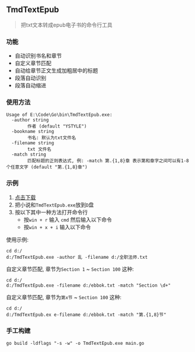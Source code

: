 ## TmdTextEpub

> 把txt文本转成epub电子书的命令行工具

### 功能
- 自动识别书名和章节
- 自定义章节匹配
- 自动给章节正文生成加粗居中的标题
- 段落自动识别
- 段落自动缩进

### 使用方法
```$xslt
Usage of E:\Code\Go\bin\TmdTextEpub.exe:
  -author string
        作者 (default "YSTYLE")
  -bookname string
        书名: 默认为txt文件名
  -filename string
        txt 文件名
  -match string
        匹配标题的正则表达式, 例: -match 第.{1,8}章 表示第和章字之间可以有1-8个任意文字 (default "第.{1,8}章")
```

### 示例
1. [点击下载](https://github.com/ystyle/TmdTextEpub/releases)
1. 把小说和`TmdTextEpub.exe`放到`D`盘
1. 按以下其中一种方法打开命令行
    - 按`win + r` 输入 `cmd` 然后输入以下命令
    - 按`win + x + i` 输入以下命令

使用示例:
```shell
cd d:/
d:/TmdTextEpub.exe -author 乱 -filename d:/全职法师.txt
```

自定义章节匹配, 章节为`Section 1` ~ `Section 100` 这种: 
```shell
cd d:/
d:/TmdTextEpub.exe -filename d:/ebbok.txt -match "Section \d+"
```

自定义章节匹配, 章节为`第x节` ~ `Section 100` 这种: 
```shell
cd d:/
d:/TmdTextEpub.ex e-filename d:/ebbok.txt -match "第.{1,8}节"
```

### 手工构建
```$xslt
go build -ldflags "-s -w" -o TmdTextEpub.exe main.go
```